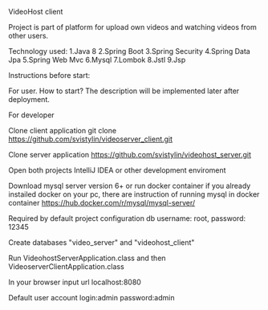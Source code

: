 VideoHost client

Project is part of platform for upload own videos and watching videos from other users.

Technology used: 
1.Java 8
2.Spring Boot 
3.Spring Security
4.Spring Data Jpa
5.Spring Web Mvc
6.Mysql
7.Lombok
8.Jstl
9.Jsp

Instructions before start:

For user. How to start? The description will be implemented later after deployment.

For developer

Clone client application
git clone https://github.com/svistylin/videoserver_client.git

Clone server application
https://github.com/svistylin/videohost_server.git

Open both projects IntelliJ IDEA or other development enviroment

Download mysql server version 6+ or run docker container if you already instailed docker on your pc, 
there are instruction of running mysql in docker container
https://hub.docker.com/r/mysql/mysql-server/

Required by default project configuration db username: root, password: 12345

Create databases  "video_server" and "videohost_client"

Run VideohostServerApplication.class and then  VideoserverClientApplication.class

In your browser input url localhost:8080

Default user account 
login:admin 
password:admin

